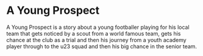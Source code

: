 <h1>A Young Prospect</h1>
<p>
A Young Prospect is a story about a young footballer playing for his local team that gets noticed by a scout from a world famous team, gets his chance at the club as a trial and then his journey from a youth academy player through to the u23 squad and then his big chance in the senior team.
</p>
